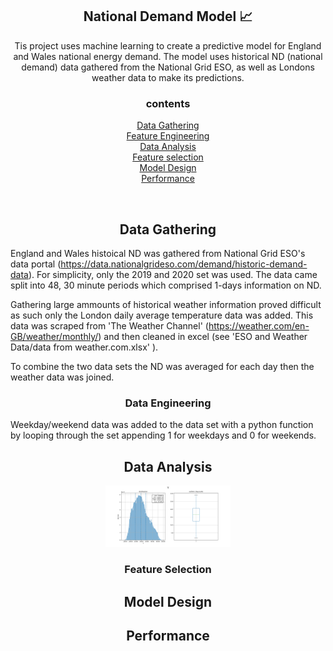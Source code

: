 
<h2 align="center">National Demand Model 📈</h2>

<p align="center">
Tis project uses machine learning to create a predictive model for England and Wales national energy demand. The model uses historical ND (national demand) data gathered from the National Grid ESO, as well as Londons weather data to make its predictions. 
</p>
<h3 align="center">contents</h3>
<p align="center">
<a  href="#Data-Gathering">Data Gathering</a><br>
<a  href="#Data-Engineering">Feature Engineering</a><br>
<a  href="#Initial-Analysis">Data Analysis</a><br>
 <a  href="#Feature-selection">Feature selection</a><br>
<a  href="#Model-Design">Model Design</a><br>
<a  href="#Performance">Performance</a><br>
</p>
<br>
<a name="Data-Gathering"></a>
<h2 align="center">Data Gathering</h2>

England and Wales histoical ND was gathered from National Grid ESO's data portal (https://data.nationalgrideso.com/demand/historic-demand-data). For simplicity, only the 2019 and 2020 set was used. The data came split into 48, 30 minute periods which comprised 1-days information on ND. <br>

Gathering large ammounts of historical weather information proved difficult as such only the London daily average temperature data was added. This data was scraped from 'The Weather Channel' (https://weather.com/en-GB/weather/monthly/) and then cleaned in excel (see 'ESO and Weather Data/data from weather.com.xlsx' ).<br>

To combine the two data sets the ND was averaged for each day then the weather data was joined. <br>
<a name="Data-Engineering"></a>
<h3 align="center">Data Engineering</h3>

Weekday/weekend data was added to the data set with a python function by looping through the set appending 1 for weekdays and 0 for weekends.<br>

<a name="Initial-Analysis"></a>
<h2 align="center">Data Analysis</h2>
<p align="center">
 <img width="200" src="https://raw.githubusercontent.com/wisespira/ESO-National-Demand-Model/master/imgs/probability%20distribution%20of%20National%20Demand.png">
</p>
<a name="Feature-selection"></a>
<h3 align="center">Feature Selection</h3>




<a name="Model-Design"></a>
<h2 align="center">Model Design</h2>


<a name="Performance"></a>
<h2 align="center">Performance</h2>


